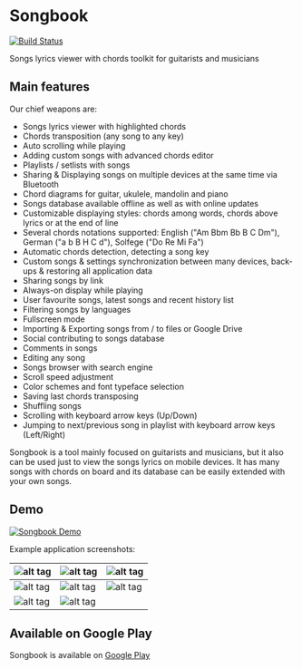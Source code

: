 # Songbook
[![Build Status](https://travis-ci.org/igrek51/android-songbook.svg?branch=master)](https://travis-ci.org/igrek51/android-songbook)

Songs lyrics viewer with chords toolkit for guitarists and musicians

## Main features
Our chief weapons are:
- Songs lyrics viewer with highlighted chords
- Chords transposition (any song to any key)
- Auto scrolling while playing
- Adding custom songs with advanced chords editor
- Playlists / setlists with songs
- Sharing & Displaying songs on multiple devices at the same time via Bluetooth
- Chord diagrams for guitar, ukulele, mandolin and piano
- Songs database available offline as well as with online updates
- Customizable displaying styles: chords among words, chords above lyrics or at the end of line
- Several chords notations supported: English ("Am Bbm Bb B C Dm"), German ("a b B H C d"), Solfege ("Do Re Mi Fa")
- Automatic chords detection, detecting a song key
- Custom songs & settings synchronization between many devices, back-ups & restoring all application data
- Sharing songs by link
- Always-on display while playing
- User favourite songs, latest songs and recent history list
- Filtering songs by languages
- Fullscreen mode
- Importing & Exporting songs from / to files or Google Drive
- Social contributing to songs database
- Comments in songs
- Editing any song
- Songs browser with search engine
- Scroll speed adjustment
- Color schemes and font typeface selection
- Saving last chords transposing
- Shuffling songs
- Scrolling with keyboard arrow keys (Up/Down)
- Jumping to next/previous song in playlist with keyboard arrow keys (Left/Right)

Songbook is a tool mainly focused on guitarists and musicians, but it also can be used just to view the songs lyrics on mobile devices.
It has many songs with chords on board and its database can be easily extended with your own songs.

## Demo
[![Songbook Demo](https://img.youtube.com/vi/VMsKZNkbl3A/0.jpg)](https://www.youtube.com/watch?v=VMsKZNkbl3A)

Example application screenshots:

| ![alt tag](https://github.com/igrek51/android-songbook/blob/master/docs/screenshots/mobile/en/01.png) | ![alt tag](https://github.com/igrek51/android-songbook/blob/master/docs/screenshots/mobile/en/02.png) | ![alt tag](https://github.com/igrek51/android-songbook/blob/master/docs/screenshots/mobile/en/03.png) |
|---|---|---|
| ![alt tag](https://github.com/igrek51/android-songbook/blob/master/docs/screenshots/mobile/en/04.png) | ![alt tag](https://github.com/igrek51/android-songbook/blob/master/docs/screenshots/mobile/en/05.png) | ![alt tag](https://github.com/igrek51/android-songbook/blob/master/docs/screenshots/mobile/en/06.png) |
| ![alt tag](https://github.com/igrek51/android-songbook/blob/master/docs/screenshots/mobile/en/07.png) | ![alt tag](https://github.com/igrek51/android-songbook/blob/master/docs/screenshots/mobile/en/08.png) |  |

## Available on Google Play

Songbook is available on [Google Play](https://play.google.com/store/apps/details?id=igrek.songbook)

